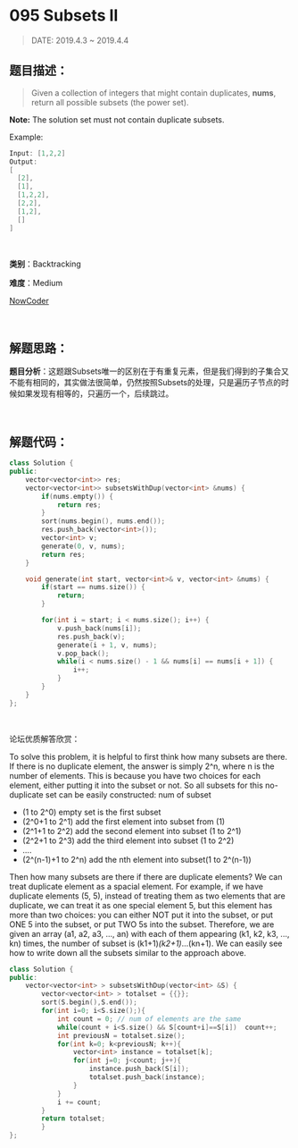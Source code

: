 # 095 Subsets II

> DATE: 2019.4.3 ~ 2019.4.4

## 题目描述：

> Given a collection of integers that might contain duplicates, **nums**, return all possible subsets (the power set).

**Note:** The solution set must not contain duplicate subsets.

Example:

```C++
Input: [1,2,2]
Output:
[
  [2],
  [1],
  [1,2,2],
  [2,2],
  [1,2],
  []
]
```

<br/>

**类别**：Backtracking

**难度**：Medium

[NowCoder](https://leetcode.com/problems/subsets-ii/)

<br/>

## 解题思路：

**题目分析**：这题跟Subsets唯一的区别在于有重复元素，但是我们得到的子集合又不能有相同的，其实做法很简单，仍然按照Subsets的处理，只是遍历子节点的时候如果发现有相等的，只遍历一个，后续跳过。

<br/>

## 解题代码：

```C++
class Solution {
public:
    vector<vector<int>> res;
    vector<vector<int>> subsetsWithDup(vector<int> &nums) {
        if(nums.empty()) {
            return res;
        }
        sort(nums.begin(), nums.end());
        res.push_back(vector<int>());
        vector<int> v;
        generate(0, v, nums);
        return res;
    }

    void generate(int start, vector<int>& v, vector<int> &nums) {
        if(start == nums.size()) {
            return;
        }

        for(int i = start; i < nums.size(); i++) {
            v.push_back(nums[i]);
            res.push_back(v);
            generate(i + 1, v, nums);
            v.pop_back();
            while(i < nums.size() - 1 && nums[i] == nums[i + 1]) {
                i++;
            }
        }
    }
};
```

<br/>

论坛优质解答欣赏：

To solve this problem, it is helpful to first think how many subsets  are there. If there is no duplicate element, the answer is simply 2^n,  where n is the number of elements. This is because you have two choices  for each element, either putting it into the subset or not. So all  subsets for this no-duplicate set can be easily constructed:
 num of subset

- (1        to 2^0) empty set is the first subset
- (2^0+1 to 2^1) add the first element into subset from (1)
- (2^1+1 to 2^2) add the second element into subset (1 to 2^1)
- (2^2+1 to 2^3) add the third element into subset (1 to 2^2)
- ....
- (2^(n-1)+1 to 2^n) add the nth element into subset(1 to 2^(n-1))

Then how many subsets are there if there are duplicate  elements? We can treat duplicate element as a spacial element. For  example, if we have duplicate elements (5, 5), instead of treating them  as two elements that are duplicate, we can treat it as one special  element 5, but this element has more than two choices: you can either  NOT put it into the subset, or put ONE 5 into the subset, or put TWO 5s  into the subset. Therefore, we are given an array (a1, a2, a3, ..., an)  with each of them appearing (k1, k2, k3, ..., kn) times, the number of  subset is (k1+1)*(k2+1)*...(kn+1). We can easily see how to write down all the subsets similar to the approach above.

```C++
class Solution {
public:
    vector<vector<int> > subsetsWithDup(vector<int> &S) {
        vector<vector<int> > totalset = {{}};
        sort(S.begin(),S.end());
        for(int i=0; i<S.size();){
            int count = 0; // num of elements are the same
            while(count + i<S.size() && S[count+i]==S[i])  count++;
            int previousN = totalset.size();
            for(int k=0; k<previousN; k++){
                vector<int> instance = totalset[k];
                for(int j=0; j<count; j++){
                    instance.push_back(S[i]);
                    totalset.push_back(instance);
                }
            }
            i += count;
        }
        return totalset;
        }
};
```

<br/>

